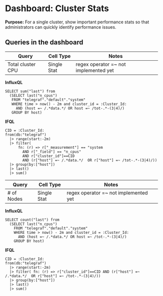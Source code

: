 # Dashboard: Cluster Stats
**Purpose:** For a single cluster, show important performance stats so that administrators can quickly identify performance issues.  

## Queries in the dashboard


|Query| Cell Type  | Notes | 
|---|---|---|
|Total cluster CPU| Single Stat | regex operator =~ not implemented yet | 
  
**InfluxQL**
```
SELECT sum("last") from 
  (SELECT last("n_cpus") 
   FROM "telegraf"."default"."system" 
   WHERE time > now() - 2m and cluster_id = :Cluster_Id: 
     AND (host =~ /.*data.*/ OR host =~ /tot-.*-(3|4)/) 
   GROUP BY host)
```
       
**IFQL**
```
CID = :Cluster_Id:
from(db:"telegraf") 
  |> range(start:-2m) 
  |> filter( 
      fn: (r) => r["_measurement"] == "system 
        AND r["_field"] == "n_cpus"
        AND r["cluster_id"]==CID 
        AND (r["host"] =~ /.*data.*/  OR r["host"] =~ /tot-.*-(3|4)/))
  |> group(by:["host"]) 
  |> last()
  |> sum()
```

|Query| Cell Type  | Notes | 
|---|---|---|
|\# of Nodes| Single Stat | regex operator =~ not implemented yet | 
  
**InfluxQL**
```
SELECT count("last") from 
  (SELECT last("n_cpus") 
    FROM "telegraf"."default"."system" 
    WHERE time > now() - 2m and cluster_id = :Cluster_Id: 
      AND (host =~ /.*data.*/ OR host =~ /tot-.*-(3|4)/) 
    GROUP BY host)
```
       
**IFQL**
```
CID = :Cluster_Id:
from(db:"telegraf") 
  |> range(start:-2m) 
  |> filter( fn: (r) => r["cluster_id"]==CID AND (r["host"] =~ /.*data.*/  OR r["host"] =~ /tot-.*-(3|4)/))
  |> group(by:["host"]) 
  |> last()
  |> sum()
```
